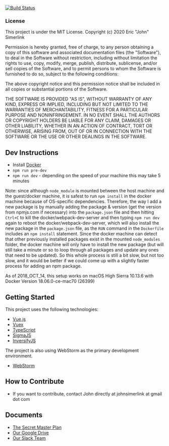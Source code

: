 [![Build Status](http://ec2-18-222-10-105.us-east-2.compute.amazonaws.com:8080/buildStatus/icon?job=FrontEndTests)](http://ec2-18-222-10-105.us-east-2.compute.amazonaws.com:8080/job/FrontEndTests/)

### License

This project is under the MIT License.
Copyright (c) 2020 Eric "John" Simerlink

Permission is hereby granted, free of charge, to any person obtaining a copy of this software and associated documentation files (the "Software"), to deal in the Software without restriction, including without limitation the rights to use, copy, modify, merge, publish, distribute, sublicense, and/or sell copies of the Software, and to permit persons to whom the Software is furnished to do so, subject to the following conditions:

The above copyright notice and this permission notice shall be included in all copies or substantial portions of the Software.

THE SOFTWARE IS PROVIDED "AS IS", WITHOUT WARRANTY OF ANY KIND, EXPRESS OR IMPLIED, INCLUDING BUT NOT LIMITED TO THE WARRANTIES OF MERCHANTABILITY, FITNESS FOR A PARTICULAR PURPOSE AND NONINFRINGEMENT. IN NO EVENT SHALL THE AUTHORS OR COPYRIGHT HOLDERS BE LIABLE FOR ANY CLAIM, DAMAGES OR OTHER LIABILITY, WHETHER IN AN ACTION OF CONTRACT, TORT OR OTHERWISE, ARISING FROM, OUT OF OR IN CONNECTION WITH THE SOFTWARE OR THE USE OR OTHER DEALINGS IN THE SOFTWARE.

## Dev Instructions

- Install [Docker](https://docs.docker.com/install/)
- `npm run pre-dev`
- `npm run dev` - depending on the speed of your machine this may take 5 minutes

Note: since although `node_module` is mounted between the host machine and the guest/docker machine, it is safest to run `npm install` in the docker machine because of OS-specific dependencies. Therefore, the way I add a new package is by manually adding the package & version (get the version from npmjs.com if necessary) into the `package.json` file and then hitting `Ctrl+C` to kill the docker/webpack-dev-server and then typing `npm run dev` again to reboot the docker/webpack-dev-server, which will also install the new package in the `package.json` file, as the `RUN` command in the `Dockerfile` includes an `npm install` statement. Since the docker machine can detect that other previously installed packages exist in the mounted `node_modules` folder, the docker machine will only have to install the new package (but will still take a minute or so to loop through all packages and update any ones that need to be updated). So this whole process is still a bit slow, but not too slow, and it would be better if we could come up with a slightly faster process for adding an npm package.

As of 2018_OCT_14, this setup works on macOS High Sierra 10.13.6 with Docker Version 18.06.0-ce-mac70 (26399)

## Getting Started

This project uses the following technologies:
- [Vue.js](https://vuejs.org/)
- [Vuex](https://vuex.vuejs.org/en/)
- [TypeScript](https://www.typescriptlang.org/)
- [SigmaJS](http://sigmajs.org/)
- [InversifyJS](https://github.com/inversify/InversifyJS)

The project is also using WebStorm as the primary development environment.
- [WebStorm](https://www.jetbrains.com/webstorm/)

## How to Contribute
- If you want to contribute, contact John directly at johnsimerlink at gmail dot com

## Documents
- [The Secret Master Plan](http://branches-app.com/theplan)
- [Our Google Drive](https://drive.google.com/drive/folders/0B2TCJxQ4w3a8aE9tVFg1YWJJb1E?usp=sharing)
- [Our Slack Team](https://branches-app.slack.com)

